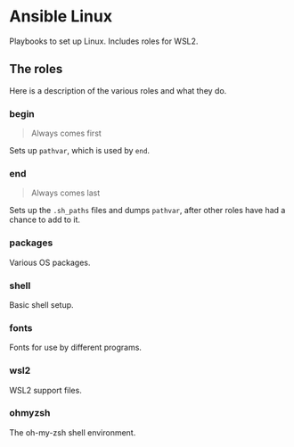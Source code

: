 # Ansible Linux

Playbooks to set up Linux. Includes roles for WSL2.

## The roles

Here is a description of the various roles and what they do.

### begin

> Always comes first

Sets up `pathvar`, which is used by `end`.

### end

> Always comes last

Sets up the `.sh_paths` files and dumps `pathvar`, after other roles have had a chance to add to it.

### packages

Various OS packages.

### shell

Basic shell setup.

### fonts

Fonts for use by different programs.

### wsl2

WSL2 support files.

### ohmyzsh

The oh-my-zsh shell environment.
